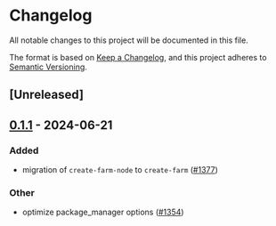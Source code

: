 # Changelog
All notable changes to this project will be documented in this file.

The format is based on [Keep a Changelog](https://keepachangelog.com/en/1.0.0/),
and this project adheres to [Semantic Versioning](https://semver.org/spec/v2.0.0.html).

## [Unreleased]

## [0.1.1](https://github.com/ErKeLost/farm/compare/create-farm-v0.1.0...create-farm-v0.1.1) - 2024-06-21

### Added
- migration of `create-farm-node` to `create-farm` ([#1377](https://github.com/ErKeLost/farm/pull/1377))

### Other
- optimize package_manager options ([#1354](https://github.com/ErKeLost/farm/pull/1354))
